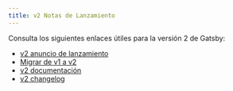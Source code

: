 ```yaml
---
title: v2 Notas de Lanzamiento
---
```


Consulta los siguientes enlaces útiles para la versión 2 de Gatsby:

- [v2 anuncio de lanzamiento](/blog/2018-09-17-gatsby-v2/)
- [Migrar de v1 a v2](/docs/migrating-from-v1-to-v2/)
- [v2 documentación](/docs/)
- [v2 changelog](https://github.com/gatsbyjs/gatsby/blob/master/packages/gatsby/CHANGELOG.md#200-2018-09-17)
